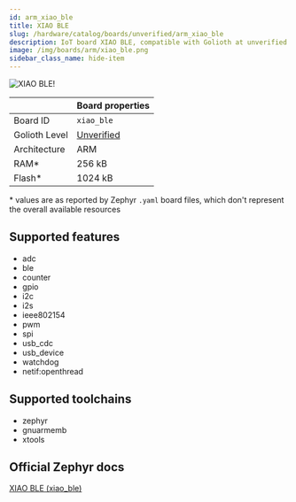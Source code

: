 ```yaml
---
id: arm_xiao_ble
title: XIAO BLE
slug: /hardware/catalog/boards/unverified/arm_xiao_ble
description: IoT board XIAO BLE, compatible with Golioth at unverified level.
image: /img/boards/arm/xiao_ble.png
sidebar_class_name: hide-item
---
```


[//]: # (This is an auto-generated file, do not edit! Changes to it will be lost upon re-generation)

![XIAO BLE!](/img/boards/arm/xiao_ble.png "XIAO BLE")

|                | Board properties     |
| -------------  | -------------------- |
| Board ID       | `xiao_ble` |
| Golioth Level  | [Unverified](/hardware#unverified-boards) |
| Architecture   | ARM |
| RAM*           | 256 kB |
| Flash*         | 1024 kB |

\* values are as reported by Zephyr `.yaml` board files, which don't represent the overall available resources



## Supported features

* adc
* ble
* counter
* gpio
* i2c
* i2s
* ieee802154
* pwm
* spi
* usb_cdc
* usb_device
* watchdog
* netif:openthread

## Supported toolchains

* zephyr
* gnuarmemb
* xtools

## Official Zephyr docs

[XIAO BLE (xiao_ble)](https://docs.zephyrproject.org/latest/boards/arm/xiao_ble/doc/index.html)
